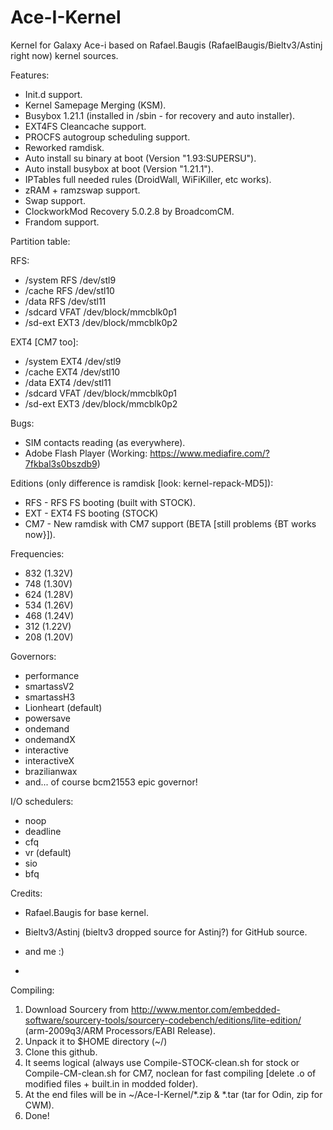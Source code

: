 Ace-I-Kernel
============

Kernel for Galaxy Ace-i based on Rafael.Baugis (RafaelBaugis/Bieltv3/Astinj right now) kernel sources.

Features:
- Init.d support.
- Kernel Samepage Merging (KSM).
- Busybox 1.21.1 (installed in /sbin - for recovery and auto installer).
- EXT4FS Cleancache support.
- PROCFS autogroup scheduling support.
- Reworked ramdisk.
- Auto install su binary at boot (Version "1.93:SUPERSU").
- Auto install busybox at boot (Version "1.21.1").
- IPTables full needed rules (DroidWall, WiFiKiller, etc works).
- zRAM + ramzswap support.
- Swap support.
- ClockworkMod Recovery 5.0.2.8 by BroadcomCM.
- Frandom support.

Partition table:

RFS:
- /system	RFS	/dev/stl9
- /cache	RFS	/dev/stl10
- /data		RFS	/dev/stl11
- /sdcard	VFAT	/dev/block/mmcblk0p1
- /sd-ext	EXT3	/dev/block/mmcblk0p2

EXT4 [CM7 too]:
- /system	EXT4	/dev/stl9
- /cache	EXT4	/dev/stl10
- /data		EXT4	/dev/stl11
- /sdcard	VFAT	/dev/block/mmcblk0p1
- /sd-ext	EXT3	/dev/block/mmcblk0p2

Bugs:
- SIM contacts reading (as everywhere).
- Adobe Flash Player (Working: https://www.mediafire.com/?7fkbal3s0bszdb9)

Editions (only difference is ramdisk [look: kernel-repack-MD5]):
- RFS - RFS FS booting (built with STOCK).
- EXT - EXT4 FS booting (STOCK)
- CM7 - New ramdisk with CM7 support (BETA [still problems {BT works now}]).

Frequencies:
- 832 (1.32V)
- 748 (1.30V)
- 624 (1.28V)
- 534 (1.26V)
- 468 (1.24V)
- 312 (1.22V)
- 208 (1.20V)

Governors:
- performance
- smartassV2
- smartassH3
- Lionheart (default)
- powersave
- ondemand
- ondemandX
- interactive
- interactiveX
- brazilianwax
- and... of course bcm21553 epic governor!

I/O schedulers:
- noop
- deadline
- cfq
- vr (default)
- sio
- bfq

Credits:
- Rafael.Baugis for base kernel.
- Bieltv3/Astinj (bieltv3 dropped source for Astinj?) for GitHub source.
- and me :)

-

Compiling:
1. Download Sourcery from http://www.mentor.com/embedded-software/sourcery-tools/sourcery-codebench/editions/lite-edition/
(arm-2009q3/ARM Processors/EABI Release).
2. Unpack it to $HOME directory (~/)
3. Clone this github.
4. It seems logical (always use Compile-STOCK-clean.sh for stock or Compile-CM-clean.sh for CM7, noclean for fast compiling [delete .o of modified files + built.in in modded folder).
5. At the end files will be in ~/Ace-I-Kernel/*.zip & *.tar (tar for Odin, zip for CWM).
6. Done!
